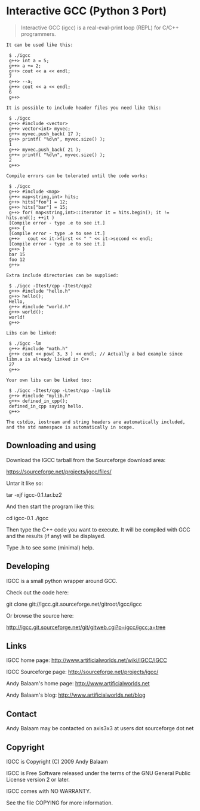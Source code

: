 # Interactive GCC (Python 3 Port)

> Interactive GCC (igcc) is a real-eval-print loop (REPL) for C/C++ programmers.

```
It can be used like this:

 $ ./igcc 
 g++> int a = 5;
 g++> a += 2;
 g++> cout << a << endl;
 7
 g++> --a;
 g++> cout << a << endl;
 6
 g++> 

It is possible to include header files you need like this:

 $ ./igcc 
 g++> #include <vector>
 g++> vector<int> myvec;
 g++> myvec.push_back( 17 );
 g++> printf( "%d\n", myvec.size() );
 1
 g++> myvec.push_back( 21 );
 g++> printf( "%d\n", myvec.size() );
 2
 g++> 

Compile errors can be tolerated until the code works:

 $ ./igcc
 g++> #include <map>
 g++> map<string,int> hits;
 g++> hits["foo"] = 12;
 g++> hits["bar"] = 15;
 g++> for( map<string,int>::iterator it = hits.begin(); it != hits.end(); ++it )
 [Compile error - type .e to see it.]
 g++> {
 [Compile error - type .e to see it.]
 g++> 	cout << it->first << " " << it->second << endl;
 [Compile error - type .e to see it.]
 g++> }
 bar 15
 foo 12
 g++> 

Extra include directories can be supplied:

 $ ./igcc -Itest/cpp -Itest/cpp2
 g++> #include "hello.h"
 g++> hello();
 Hello, 
 g++> #include "world.h"
 g++> world();
 world!
 g++> 

Libs can be linked:

 $ ./igcc -lm
 g++> #include "math.h"
 g++> cout << pow( 3, 3 ) << endl; // Actually a bad example since libm.a is already linked in C++
 27
 g++> 

Your own libs can be linked too:

 $ ./igcc -Itest/cpp -Ltest/cpp -lmylib
 g++> #include "mylib.h"
 g++> defined_in_cpp();
 defined_in_cpp saying hello.
 g++> 

The cstdio, iostream and string headers are automatically included, and the std namespace is automatically in scope.
```
Downloading and using
---------------------

Download the IGCC tarball from the Sourceforge download area:

https://sourceforge.net/projects/igcc/files/

Untar it like so:

 tar -xjf igcc-0.1.tar.bz2

And then start the program like this:

 cd igcc-0.1
 ./igcc

Then type the C++ code you want to execute. It will be compiled with GCC and the results (if any) will be displayed.

Type .h to see some (minimal) help.

Developing
----------

IGCC is a small python wrapper around GCC.

Check out the code here:

 git clone git://igcc.git.sourceforge.net/gitroot/igcc/igcc

Or browse the source here:

http://igcc.git.sourceforge.net/git/gitweb.cgi?p=igcc/igcc;a=tree

Links
-----

IGCC home page:
http://www.artificialworlds.net/wiki/IGCC/IGCC

IGCC Sourceforge page:
http://sourceforge.net/projects/igcc/

Andy Balaam's home page:
http://www.artificialworlds.net

Andy Balaam's blog:
http://www.artificialworlds.net/blog

Contact
-------

Andy Balaam may be contacted on axis3x3 at users dot sourceforge dot net

Copyright
---------

IGCC is Copyright (C) 2009 Andy Balaam

IGCC is Free Software released under the terms of the GNU General Public License version 2 or later.

IGCC comes with NO WARRANTY.

See the file COPYING for more information.

